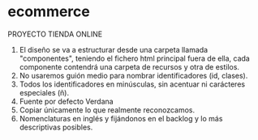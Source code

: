 # ecommerce
PROYECTO TIENDA ONLINE

1. El diseño se va a estructurar desde una carpeta llamada "componentes", teniendo el fichero html principal fuera de ella, cada componente contendrá una carpeta de recursos y otra de estilos. 
2. No usaremos guión medio para nombrar identificadores (id, clases).
3. Todos los identificadores en minúsculas, sin acentuar ni carácteres especiales (ñ).
4. Fuente por defecto Verdana
5. Copiar únicamente lo que realmente reconozcamos.
6. Nomenclaturas en inglés y fijándonos en el backlog y lo más descriptivas posibles.